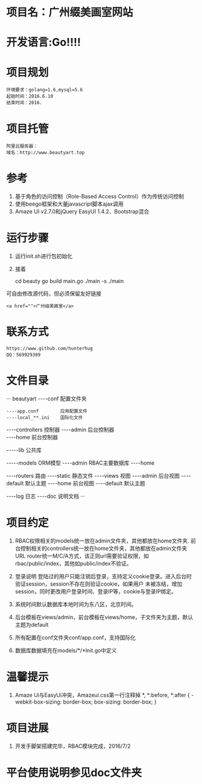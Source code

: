 # 项目名：广州缀美画室网站
# 开发语言:Go!!!!

# 项目规划
	环境要求：golang=1.6,mysql=5.6
	起始时间：2016.6.10
	结束时间：2016.

# 项目托管
	阿里云服务器：
	域名：http://www.beautyart.top

# 参考

1. 基于角色的访问控制（Role-Based Access Control）作为传统访问控制
2. 使用beego框架和大量javascript脚本ajax调用
3. Amaze UI v2.7.0和jQuery EasyUI 1.4.2、Bootstrap混合

# 运行步骤

1. 运行init.sh进行包初始化
2. 接着

	cd beauty
	go build main.go
	./main -s
	./main

可自由修改源代码，但必须保留友好链接

	<a href="">广州缀美画室</a>

# 联系方式
	https://www.github.com/hunterhug 
	QQ：569929309


# 文件目录
···
beautyart
----conf 配置文件夹

	----app.conf 		应用配置文件
	----local_**.ini 	国际化文件

----controllers 控制器
	----admin	后台控制器	
	----home 	前台控制器

-----lib 公共库

-----models ORM模型
	----admin RBAC主要数据库
	----home 

----routers 路由
----static  静态文件
----views	视图
	----admin 	后台视图
		----default 默认主题
	----home 	前台视图
		----default 默认主题

----log 日志
----doc 说明文档
···

# 项目约定

1. RBAC权限相关的models统一放在admin文件夹，其他都放在home文件夹.
	前台控制相关的controllers统一放在home文件夹，其他都放在admin文件夹
	URL router统一M/C/A方式，该正则url需要验证权限，如rbac/public/index，其他如public/index不验证。

2. 登录说明
	登陆过的用户只能注销后登录，支持定义cookie登录。进入后台时验证session，session不存在则验证cookie，如果用户
	未被冻结，增加session，同时更改用户登录时间、登录IP等，cookie与登录IP绑定。

3. 系统时间默认数据库本地时间为东八区，北京时间。

4. 后台模板在views/admin，前台模板在views/home，子文件夹为主题，默认主题为default

5. 所有配置在conf文件夹conf/app.conf，支持国际化

6. 数据库数据填充在models/*/*Init.go中定义


# 温馨提示

1. Amaze Ui与EasyUi冲突，Amazeui.css第一行注释掉
	*,
	*:before,
	*:after {
	  -webkit-box-sizing: border-box;
	          box-sizing: border-box;
	}


# 项目进展
1. 开发手脚架搭建完毕，RBAC模块完成，2016/7/2





# 平台使用说明参见doc文件夹